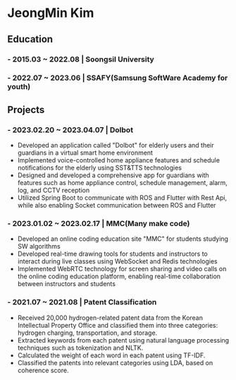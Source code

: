 # JeongMin Kim


## Education

### - 2015.03 ~ 2022.08 | Soongsil University

### - 2022.07 ~ 2023.06 | SSAFY(Samsung SoftWare Academy for youth)


## Projects

### - 2023.02.20 ~ 2023.04.07 | Dolbot

- Developed an application called "Dolbot" for elderly users and their guardians in a virtual smart home environment
- Implemented voice-controlled home appliance features and schedule notifications for the elderly using SST&TTS technologies
- Designed and developed a comprehensive app for guardians with features such as home appliance control, schedule management, alarm, log, and CCTV reception
- Utilized Spring Boot to communicate with ROS and Flutter with Rest Api, while also enabling Socket communication between ROS and Flutter

### - 2023.01.02 ~ 2023.02.17 | MMC(Many make code)

- Developed an online coding education site "MMC" for students studying SW algorithms
- Developed real-time drawing tools for students and instructors to interact during live classes using WebSocket and Redis technologies
- Implemented WebRTC technology for screen sharing and video calls on the online coding education platform, enabling real-time collaboration between instructors and students

### - 2021.07 ~ 2021.08 | Patent Classification

- Received 20,000 hydrogen-related patent data from the Korean Intellectual Property Office and classified them into three categories: hydrogen charging, transportation, and storage.
- Extracted keywords from each patent using natural language processing techniques such as tokenization and NLTK.
- Calculated the weight of each word in each patent using TF-IDF.
- Classified the patents into relevant categories using LDA, based on coherence score.
